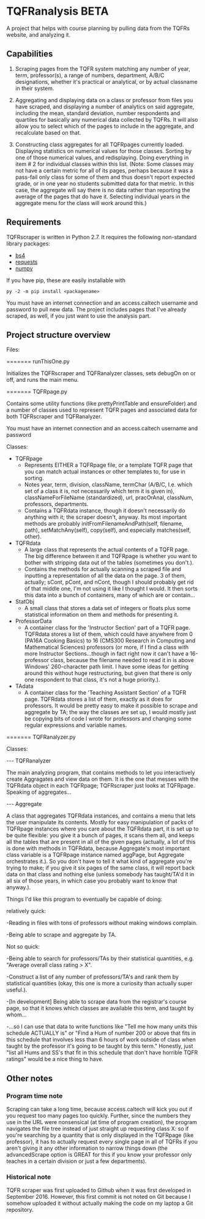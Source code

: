 # TQFRanalysis BETA 
A project that helps with course planning by pulling data
from the TQFRs website, and analyzing it.




<h2>Capabilities</h2>

1. Scraping pages from the TQFR system matching any number of year, term,
professor(s), a range of numbers, department, A/B/C designations, whether it's
practical or analytical, or by actual classname in their system.

2. Aggregating and displaying data on a class or professor from files you have
scraped, and displaying a number of analytics on said aggregate, including the
mean, standard deviation, number respondents and quartiles for basically any
numerical data collected by TQFRs. It will also allow you to select which of the
pages to include in the aggregate, and recalculate based on that.

3. Constructing class aggregates for all TQFRpages currently loaded. Displaying
statistics on numerical values for those classes. Sorting by one of those
numerical values, and redisplaying. Doing everything in item # 2 for individual
classes within this list. (Note: Some classes may not have a certain metric for
all of its pages, perhaps because it was a pass-fail only class for some of them
and thus doesn't report expected grade, or in one year no students submitted
data for that metric. In this case, the aggregate will say there is no data
rather than reporting the average of the pages that do have it. Selecting
individual years in the aggregate menu for the class will work around this.)

<h2>Requirements</h2>

TQFRscraper is written in Python 2.7. It requires the following non-standard
library packages: 
* [bs4](https://www.crummy.com/software/BeautifulSoup/bs4/doc/)
* [requests](https://pypi.python.org/pypi/requests)
* [numpy](http://www.numpy.org/)

If you have pip, these are easily installable with
```
py -2 -m pip install <packagename>
```

You must have an internet connection and an access.caltech username and password
to pull new data. The project includes pages that I've already scraped, as well,
if you just want to use the analysis part.




<h2>Project structure overview</h2>

Files:

======= runThisOne.py

Initializes the TQFRscraper and TQFRanalyzer classes, sets debugOn on or off,
and runs the main menu.

======= TQFRpage.py

Contains some utility functions (like prettyPrintTable and ensureFolder) and a
number of classes used to represent TQFR pages and associated data for both
TQFRscraper and TQFRanalyzer. 

You must have an internet connection and an access.caltech username and password

Classes:
* TQFRpage
    * Represents EITHER a TQFRpage file, or a template TQFR page that you can 
	match actual instances or other templates to, for use in sorting.
    * Notes year, term, division, className, termChar (A/B/C, I.e. which set of
	a class it is, not necessarily which term it is given in), 
	classNameForFileName (standardized), url, pracOrAnal, classNum, professors,
	departments.
    * Contains a TQFRdata instance, though it doesn't necessarily do anything with it;
      the scraper doesn't, anyway. Its most important methods are probably
      initFromFilenameAndPath(self, filename, path), setMatchAny(self), copy(self),
      and especially matches(self, other).
* TQFRdata
    * A large class that represents the actual contents of a TQFR page. The big
      difference between it and TQFRpage is whether you want to bother with stripping
      data out of the tables (sometimes you don't.).
    * Contains the methods for actually scanning a scraped file and inputting a
      representation of all the data on the page. 3 of them, actually; sCont, pCont,
      and nCont, though I should probably get rid of that middle one, I'm not using it
      like I thought I would. It then sorts this data into a bunch of containers, many
      of which are or contain...
* StatObj
    * A small class that stores a data set of integers or floats plus some statistical
      information on them and methods for presenting it.
* ProfessorData
    * A container class for the 'Instructor Section' part of a TQFR page. TQFRdata
      stores a list of them, which could have anywhere from 0 (PA16A Cooking Basics)
      to 16 (CMS300 Research in Computing and Mathematical Sciences) professors (or
      more, if I find a class with more Instructor Sections...though in fact right now
      it can't have a 16-professor class, because the filename needed to read it in is
      above Windows' 260-character path limit. I have some ideas for getting around
      this without huge restructuring, but given that there is only one respondent to
      that class, it's not a huge priority.).
* TAdata
     * A container class for the 'Teaching Assistant Section' of a TQFR page. TQFRdata
      stores a list of them, exactly as it does for professors. It would be pretty
      easy to make it possible to scrape and aggregate by TA; the way the classes are
      set up, I would mostly just be copying bits of code I wrote for professors and
      changing some regular expressions and variable names.

======= TQFRanalyzer.py

Classes:

--- TQFRanalyzer

The main analyzing program, that contains methods to let you interactively
create Aggragates and view data on them. It is the one that messes with the
TQFRdata object in each TQFRpage; TQFRscraper just looks at TQFRpage. Speaking
of aggregates...

--- Aggregate

A class that aggregates TQFRdata instances, and contains a menu that lets the
user manipulate its contents. Mostly for easy manipulation of packs of TQFRpage
instances where you care about the TQFRdata part, it is set up to be quite
flexible: you give it a bunch of pages, it scans them all, and keeps all the
tables that are present in all of the given pages (actually, a lot of this is
done with methods in TQFRdata, because Aggregate's most important class variable
is a TQFRpage instance named aggPage, but Aggregate orchestrates it.). So you
don't have to tell it what kind of aggregate you're trying to make; if you give
it six pages of the same class, it will report back data on that class and
nothing else (unless somebody has taught/TA'd it in all six of those years, in
which case you probably want to know that anyway.).

Things I'd like this program to eventually be capable of doing:

relatively quick:

-Reading in files with tons of professors without making windows complain.

-Being able to scrape and aggregate by TA.

Not so quick:

-Being able to search for professors/TAs by their statistical quantities, e.g.
"Average overall class rating > X".

-Construct a list of any number of professors/TA's and rank them by statistical
quantities (okay, this one is more a curiosity than actually super useful.).

-[In development] Being able to scrape data from the registrar's course page, so
that it knows which classes are available this term, and taught by whom...

-...so I can use that data to write functions like "Tell me how many units this
schedule ACTUALLY is" or "Find a Hum of number 200 or above that fits in this
schedule that involves less than 6 hours of work outside of class when taught by
the professor it's going to be taught by this term." Honestly, just "list all
Hums and SS's that fit in this schedule that don't have horrible TQFR ratings"
would be a nice thing to have.

<h2> Other notes </h2>

<h3>Program time note</h3> Scraping can take a long time, because access.caltech
will kick you out if you request too many pages too quickly. Further, since the
numbers they use in the URL were nonsensical (at time of program creation), the
program navigates the file tree instead of just straight up requesting class X:
so if you're searching by a quantity that is only displayed in the TQFRpage
(like professor), it has to actually request every single page in all of TQFRs
if you aren't giving it any other information to narrow things down (the
advancedScrape option is GREAT for this if you know your professor only teaches
in a certain division or just a few departments).

<h3> Historical note </h3>

TQFR scraper was first uploaded to Github when it was first developed in
September 2016. However, this first commit is not noted on Git because I somehow
uploaded it without actually making the code on my laptop a Git repository.